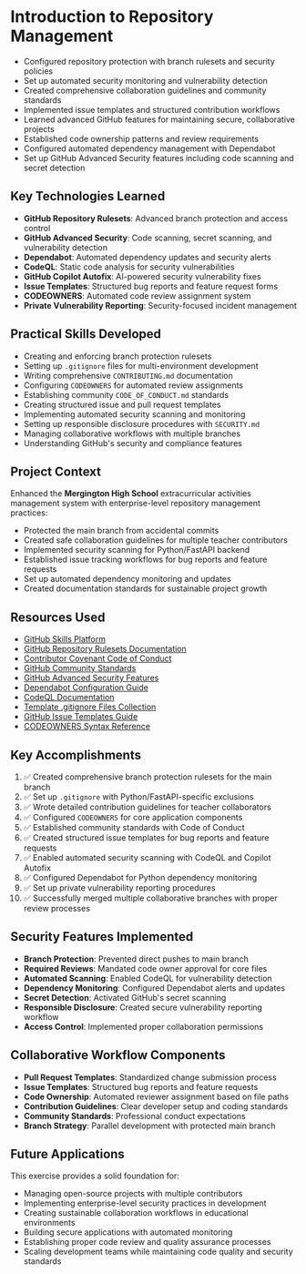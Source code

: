 # Introduction to Repository Management

- Configured repository protection with branch rulesets and security policies
- Set up automated security monitoring and vulnerability detection
- Created comprehensive collaboration guidelines and community standards
- Implemented issue templates and structured contribution workflows
- Learned advanced GitHub features for maintaining secure, collaborative projects
- Established code ownership patterns and review requirements
- Configured automated dependency management with Dependabot
- Set up GitHub Advanced Security features including code scanning and secret detection

## Key Technologies Learned

- **GitHub Repository Rulesets**: Advanced branch protection and access control
- **GitHub Advanced Security**: Code scanning, secret scanning, and vulnerability detection
- **Dependabot**: Automated dependency updates and security alerts
- **CodeQL**: Static code analysis for security vulnerabilities
- **GitHub Copilot Autofix**: AI-powered security vulnerability fixes
- **Issue Templates**: Structured bug reports and feature request forms
- **CODEOWNERS**: Automated code review assignment system
- **Private Vulnerability Reporting**: Security-focused incident management

## Practical Skills Developed

- Creating and enforcing branch protection rulesets
- Setting up `.gitignore` files for multi-environment development
- Writing comprehensive `CONTRIBUTING.md` documentation
- Configuring `CODEOWNERS` for automated review assignments
- Establishing community `CODE_OF_CONDUCT.md` standards
- Creating structured issue and pull request templates
- Implementing automated security scanning and monitoring
- Setting up responsible disclosure procedures with `SECURITY.md`
- Managing collaborative workflows with multiple branches
- Understanding GitHub's security and compliance features

## Project Context

Enhanced the **Mergington High School** extracurricular activities management system with enterprise-level repository management practices:
- Protected the main branch from accidental commits
- Created safe collaboration guidelines for multiple teacher contributors
- Implemented security scanning for Python/FastAPI backend
- Established issue tracking workflows for bug reports and feature requests
- Set up automated dependency monitoring and updates
- Created documentation standards for sustainable project growth

## Resources Used

- [GitHub Skills Platform](https://skills.github.com)
- [GitHub Repository Rulesets Documentation](https://docs.github.com/en/repositories/configuring-branches-and-merges-in-your-repository/managing-rulesets)
- [Contributor Covenant Code of Conduct](https://www.contributor-covenant.org/)
- [GitHub Community Standards](https://docs.github.com/en/communities)
- [GitHub Advanced Security Features](https://docs.github.com/en/code-security)
- [Dependabot Configuration Guide](https://docs.github.com/en/code-security/dependabot)
- [CodeQL Documentation](https://docs.github.com/en/code-security/code-scanning)
- [Template .gitignore Files Collection](https://github.com/github/gitignore)
- [GitHub Issue Templates Guide](https://docs.github.com/en/communities/using-templates-to-encourage-useful-issues-and-pull-requests)
- [CODEOWNERS Syntax Reference](https://docs.github.com/en/repositories/managing-your-repositorys-settings-and-features/customizing-your-repository/about-code-owners)

## Key Accomplishments

1. ✅ Created comprehensive branch protection rulesets for the main branch
2. ✅ Set up `.gitignore` with Python/FastAPI-specific exclusions
3. ✅ Wrote detailed contribution guidelines for teacher collaborators
4. ✅ Configured `CODEOWNERS` for core application components
5. ✅ Established community standards with Code of Conduct
6. ✅ Created structured issue templates for bug reports and feature requests
7. ✅ Enabled automated security scanning with CodeQL and Copilot Autofix
8. ✅ Configured Dependabot for Python dependency monitoring
9. ✅ Set up private vulnerability reporting procedures
10. ✅ Successfully merged multiple collaborative branches with proper review processes

## Security Features Implemented

- **Branch Protection**: Prevented direct pushes to main branch
- **Required Reviews**: Mandated code owner approval for core files
- **Automated Scanning**: Enabled CodeQL for vulnerability detection
- **Dependency Monitoring**: Configured Dependabot alerts and updates
- **Secret Detection**: Activated GitHub's secret scanning
- **Responsible Disclosure**: Created secure vulnerability reporting workflow
- **Access Control**: Implemented proper collaboration permissions

## Collaborative Workflow Components

- **Pull Request Templates**: Standardized change submission process
- **Issue Templates**: Structured bug reports and feature requests
- **Code Ownership**: Automated reviewer assignment based on file paths
- **Contribution Guidelines**: Clear developer setup and coding standards
- **Community Standards**: Professional conduct expectations
- **Branch Strategy**: Parallel development with protected main branch

## Future Applications

This exercise provides a solid foundation for:
- Managing open-source projects with multiple contributors
- Implementing enterprise-level security practices in development
- Creating sustainable collaboration workflows in educational environments
- Building secure applications with automated monitoring
- Establishing proper code review and quality assurance processes
- Scaling development teams while maintaining code quality and security standards